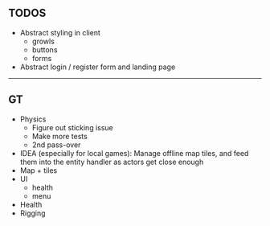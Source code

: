 ## TODOS

- Abstract styling in client
  - growls
  - buttons
  - forms
- Abstract login / register form and landing page

---

## GT

- Physics
  - Figure out sticking issue
  - Make more tests
  - 2nd pass-over
- IDEA (especially for local games): Manage offline map tiles, and feed them into the entity handler as actors get close enough
- Map + tiles
- UI
  - health
  - menu
- Health
- Rigging
